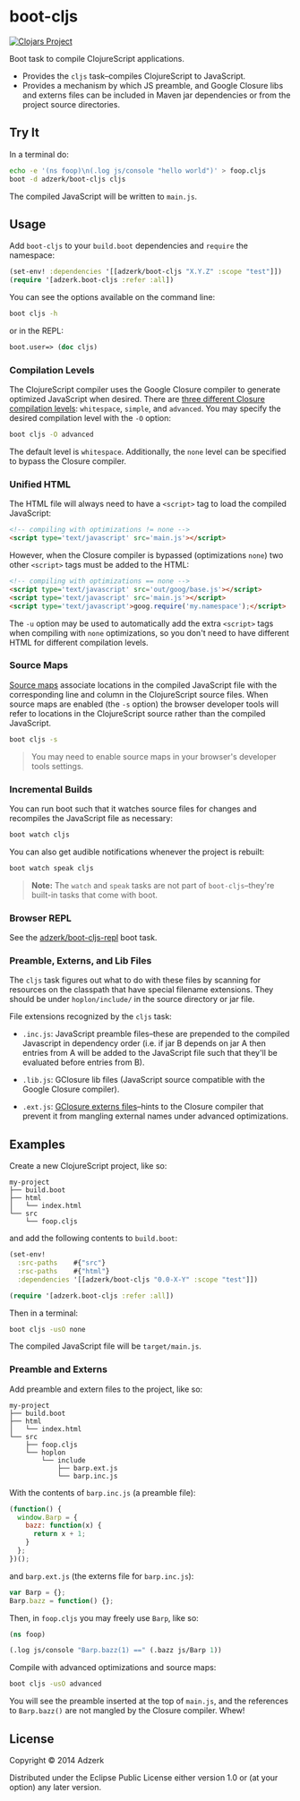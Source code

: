 # boot-cljs

[![Clojars Project][2]][3]

Boot task to compile ClojureScript applications.

* Provides the `cljs` task–compiles ClojureScript to JavaScript.
* Provides a mechanism by which JS preamble, and Google Closure libs and externs
  files can be included in Maven jar dependencies or from the project source
  directories.

## Try It

In a terminal do:

```bash
echo -e '(ns foop)\n(.log js/console "hello world")' > foop.cljs
boot -d adzerk/boot-cljs cljs
```

The compiled JavaScript will be written to `main.js`.

## Usage

Add `boot-cljs` to your `build.boot` dependencies and `require` the namespace:

```clj
(set-env! :dependencies '[[adzerk/boot-cljs "X.Y.Z" :scope "test"]])
(require '[adzerk.boot-cljs :refer :all])
```

You can see the options available on the command line:

```bash
boot cljs -h
```

or in the REPL:

```clj
boot.user=> (doc cljs)
```

### Compilation Levels

The ClojureScript compiler uses the Google Closure compiler to generate
optimized JavaScript when desired. There are [three different Closure
compilation levels][closure-levels]: `whitespace`, `simple`, and
`advanced`. You may specify the desired compilation level with the `-O`
option:

```bash
boot cljs -O advanced
```

The default level is `whitespace`. Additionally, the `none` level can be
specified to bypass the Closure compiler.

### Unified HTML

The HTML file will always need to have a `<script>` tag to load the compiled
JavaScript:

```html
<!-- compiling with optimizations != none -->
<script type='text/javascript' src='main.js'></script>
```

However, when the Closure compiler is bypassed (optimizations `none`)
two other `<script>` tags must be added to the HTML:

```html
<!-- compiling with optimizations == none -->
<script type='text/javascript' src='out/goog/base.js'></script>
<script type='text/javascript' src='main.js'></script>
<script type='text/javascript'>goog.require('my.namespace');</script>
```

The `-u` option may be used to automatically add the extra `<script>` tags when
compiling with `none` optimizations, so you don't need to have different HTML
for different compilation levels.

### Source Maps

[Source maps][src-maps] associate locations in the compiled JavaScript file with
the corresponding line and column in the ClojureScript source files. When source
maps are enabled (the `-s` option) the browser developer tools will refer to
locations in the ClojureScript source rather than the compiled JavaScript.

```bash
boot cljs -s
```

> You may need to enable source maps in your browser's developer tools settings.

### Incremental Builds

You can run boot such that it watches source files for changes and recompiles
the JavaScript file as necessary:

```bash
boot watch cljs
```

You can also get audible notifications whenever the project is rebuilt:

```bash
boot watch speak cljs
```

> **Note:** The `watch` and `speak` tasks are not part of `boot-cljs`–they're
> built-in tasks that come with boot.

### Browser REPL

See the [adzerk/boot-cljs-repl][boot-cljs-repl] boot task.

### Preamble, Externs, and Lib Files

The `cljs` task figures out what to do with these files by scanning for
resources on the classpath that have special filename extensions. They should
be under `hoplon/include/` in the source directory or jar file.

File extensions recognized by the `cljs` task:

* `.inc.js`: JavaScript preamble files–these are prepended to the compiled
  Javascript in dependency order (i.e. if jar B depends on jar A then entries
  from A will be added to the JavaScript file such that they'll be evaluated
  before entries from B).

* `.lib.js`: GClosure lib files (JavaScript source compatible with the Google
  Closure compiler).

* `.ext.js`: [GClosure externs files][closure-externs]–hints to the Closure
  compiler that prevent it from mangling external names under advanced
  optimizations.

## Examples

Create a new ClojureScript project, like so:

```
my-project
├── build.boot
├── html
│   └── index.html
└── src
    └── foop.cljs
```

and add the following contents to `build.boot`:

```clj
(set-env!
  :src-paths    #{"src"}
  :rsc-paths    #{"html"}
  :dependencies '[[adzerk/boot-cljs "0.0-X-Y" :scope "test"]])

(require '[adzerk.boot-cljs :refer :all])
```

Then in a terminal:

```bash
boot cljs -usO none
```

The compiled JavaScript file will be `target/main.js`.

### Preamble and Externs

Add preamble and extern files to the project, like so:

```
my-project
├── build.boot
├── html
│   └── index.html
└── src
    ├── foop.cljs
    └── hoplon
        └── include
            ├── barp.ext.js
            └── barp.inc.js
```

With the contents of `barp.inc.js` (a preamble file):

```javascript
(function() {
  window.Barp = {
    bazz: function(x) {
      return x + 1;
    }
  };
})();
```

and `barp.ext.js` (the externs file for `barp.inc.js`):

```javascript
var Barp = {};
Barp.bazz = function() {};
```

Then, in `foop.cljs` you may freely use `Barp`, like so:

```clj
(ns foop)

(.log js/console "Barp.bazz(1) ==" (.bazz js/Barp 1))
```

Compile with advanced optimizations and source maps:

```bash
boot cljs -usO advanced
```

You will see the preamble inserted at the top of `main.js`, and the references
to `Barp.bazz()` are not mangled by the Closure compiler. Whew!

## License

Copyright © 2014 Adzerk

Distributed under the Eclipse Public License either version 1.0 or (at
your option) any later version.

[1]:                https://github.com/tailrecursion/boot
[2]:                http://clojars.org/adzerk/boot-cljs/latest-version.svg?cache=3
[3]:                http://clojars.org/adzerk/boot-cljs
[cider]:            https://github.com/clojure-emacs/cider
[boot-cljs-repl]:   https://github.com/adzerk/boot-cljs-repl
[src-maps]:         https://developer.chrome.com/devtools/docs/javascript-debugging#source-maps
[closure-compiler]: https://developers.google.com/closure/compiler/
[closure-levels]:   https://developers.google.com/closure/compiler/docs/compilation_levels
[closure-externs]:  https://developers.google.com/closure/compiler/docs/api-tutorial3#externs
